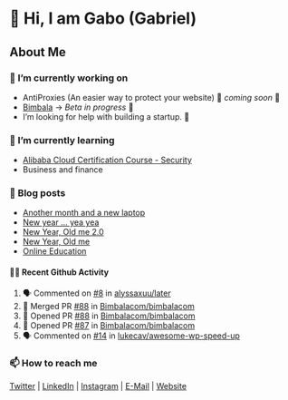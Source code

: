 

<!--
**mrgkanev/mrgkanev** is a ✨ _special_ ✨ repository because its `README.md` (this file) appears on your GitHub profile.

Here are some ideas to get you started:

-  ...
- 🌱 I’m currently learning ...
- 👯 I’m looking to collaborate on ...
- 🤔 I’m looking for help with ...
- 💬 Ask me about ...
- 📫 How to reach me: ...
- 😄 Pronouns: ...
- ⚡ Fun fact: ...
-->

# 👋 Hi, I am Gabo (Gabriel)

## About Me

### 🔭 I’m currently working on
- AntiProxies (An easier way to protect your website) 🚀 *coming soon* 🚀
- [Bimbala](https://bimbala.com/) -> *Beta in progress* 🚀
- I’m looking for help with building a startup. 🤔 

### 🌱 I’m currently learning
- [Alibaba Cloud Certification Course - Security](https://edu.alibabacloud.com/course/126)
- Business and finance

### 📖 Blog posts
<!-- BLOG-POST-LIST:START -->
- [Another month and a new laptop](https://mrgkanev.eu/blog/another-month-and-a-new-laptop/)
- [New year … yea yea](https://mrgkanev.eu/blog/new-year-yea-yea/)
- [New Year, Old me 2.0](https://mrgkanev.eu/blog/new-year-old-me-2-0/)
- [New Year, Old me](https://mrgkanev.eu/blog/new-year-old-me/)
- [Online Education](https://mrgkanev.eu/blog/online-education/)
<!-- BLOG-POST-LIST:END -->

#### 🧑‍💻 Recent Github Activity

<!--START_SECTION:activity-->
1. 🗣 Commented on [#8](https://github.com/alyssaxuu/later/issues/8) in [alyssaxuu/later](https://github.com/alyssaxuu/later)
2. 🎉 Merged PR [#88](https://github.com/Bimbalacom/bimbalacom/pull/88) in [Bimbalacom/bimbalacom](https://github.com/Bimbalacom/bimbalacom)
3. 💪 Opened PR [#88](https://github.com/Bimbalacom/bimbalacom/pull/88) in [Bimbalacom/bimbalacom](https://github.com/Bimbalacom/bimbalacom)
4. 💪 Opened PR [#87](https://github.com/Bimbalacom/bimbalacom/pull/87) in [Bimbalacom/bimbalacom](https://github.com/Bimbalacom/bimbalacom)
5. 🗣 Commented on [#14](https://github.com/lukecav/awesome-wp-speed-up/issues/14) in [lukecav/awesome-wp-speed-up](https://github.com/lukecav/awesome-wp-speed-up)
<!--END_SECTION:activity-->


### 📫 How to reach me
[Twitter](https://twitter.com/mrgkanev) | [LinkedIn](https://www.linkedin.com/in/mrgkanev) | [Instagram](https://instagram.com/mrgkanev)  | [E-Mail](mailto:contact@mrgkanev.eu) | [Website](https://mrgkanev.eu)

